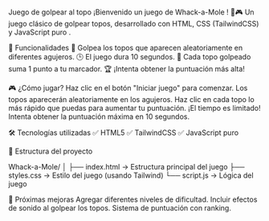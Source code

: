 Juego de golpear al topo
¡Bienvenido un juego de Whack-a-Mole ! 🐹🎮
Un juego clásico de golpear topos, desarrollado con HTML, CSS (TailwindCSS) y JavaScript puro .


🚀 Funcionalidades
  🎯 Golpea los topos que aparecen aleatoriamente en diferentes agujeros.
  🕒 El juego dura 10 segundos.
  🏁 Cada topo golpeado suma 1 punto a tu marcador.
  🏆 ¡Intenta obtener la puntuación más alta!
  
🎮 ¿Cómo jugar?
Haz clic en el botón "Iniciar juego" para comenzar.
Los topos aparecerán aleatoriamente en los agujeros.
Haz clic en cada topo lo más rápido que puedas para aumentar tu puntuación.
¡El tiempo es limitado! Intenta obtener la puntuación máxima en 10 segundos.

🛠️ Tecnologías utilizadas
✅ HTML5
✅ TailwindCSS
✅ JavaScript puro


📂 Estructura del proyecto

  Whack-a-Mole/
  │
  ├── index.html  → Estructura principal del juego
  ├── styles.css  → Estilo del juego (usando Tailwind)
  └── script.js   → Lógica del juego


📌 Próximas mejoras
  Agregar diferentes niveles de dificultad.
  Incluir efectos de sonido al golpear los topos.
  Sistema de puntuación con ranking.
